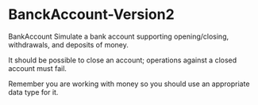 # BanckAccount-Version2

BankAccount
Simulate a bank account supporting opening/closing, withdrawals, and deposits of money.

It should be possible to close an account; operations against a closed account must fail.

Remember you are working with money so you should use an appropriate data type for it.